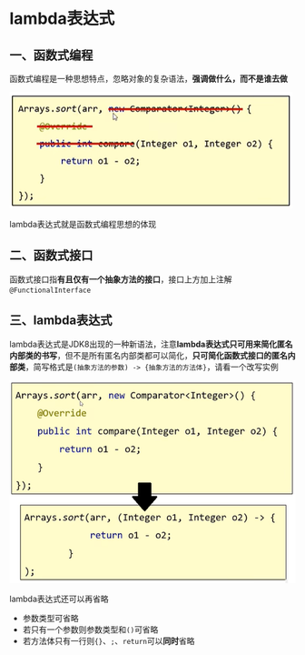 # lambda表达式

## 一、函数式编程

函数式编程是一种思想特点，忽略对象的复杂语法，**强调做什么，而不是谁去做**

![1664632875316](assets/1664632875316.png)

lambda表达式就是函数式编程思想的体现

## 二、函数式接口

函数式接口指**有且仅有一个抽象方法的接口**，接口上方加上注解`@FunctionalInterface`

## 三、lambda表达式

lambda表达式是JDK8出现的一种新语法，注意**lambda表达式只可用来简化匿名内部类的书写**，但不是所有匿名内部类都可以简化，**只可简化函数式接口的匿名内部类**，简写格式是`(抽象方法的参数) -> {抽象方法的方法体}`，请看一个改写实例

![1664633257397](assets/1664633257397.png)

lambda表达式还可以再省略

* 参数类型可省略
* 若只有一个参数则参数类型和`()`可省略
* 若方法体只有一行则`{}`、`;`、`return`可以**同时**省略



















